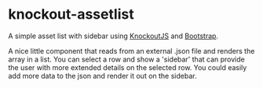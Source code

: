 # knockout-assetlist
A simple asset list with sidebar using <a href="http://knockoutjs.com/">KnockoutJS</a> and <a href="http://getbootstrap.com/">Bootstrap</a>.

A nice little component that reads from an external .json file and renders the array in a list. You can select a row and show a 'sidebar' that can provide the user with more extended details on the selected row. You could easily add more data to the json and render it out on the sidebar.

